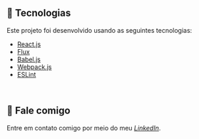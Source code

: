 ## :rocket: Tecnologias

Este projeto foi desenvolvido usando as seguintes tecnologias:

- [React.js](https://reactjs.org)
- [Flux](https://facebook.github.io/flux/)
- [Babel.js](https://babeljs.io/)
- [Webpack.js](https://webpack.js.org/)
- [ESLint](https://eslint.org/)

<br>

💬 Fale comigo
------------------
Entre em contato comigo por meio do meu [*LinkedIn*](https://www.linkedin.com/in/andreifrosa).
